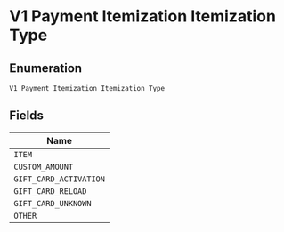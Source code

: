 
# V1 Payment Itemization Itemization Type

## Enumeration

`V1 Payment Itemization Itemization Type`

## Fields

| Name |
|  --- |
| `ITEM` |
| `CUSTOM_AMOUNT` |
| `GIFT_CARD_ACTIVATION` |
| `GIFT_CARD_RELOAD` |
| `GIFT_CARD_UNKNOWN` |
| `OTHER` |

